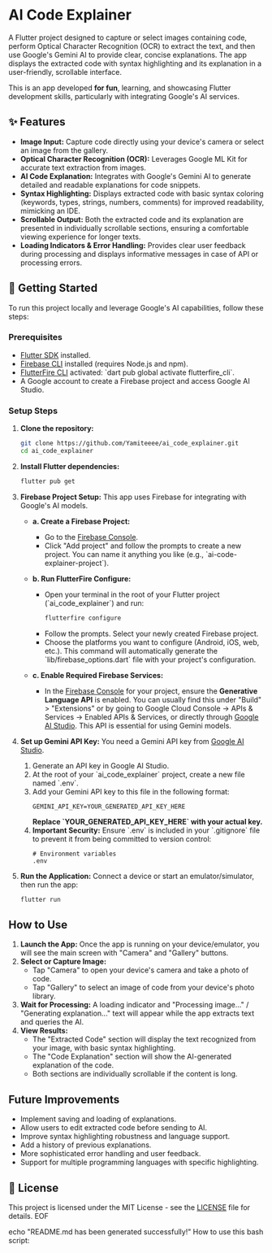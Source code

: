 
# AI Code Explainer

A Flutter project designed to capture or select images containing code, perform Optical Character Recognition (OCR) to extract the text, and then use Google's Gemini AI to provide clear, concise explanations. The app displays the extracted code with syntax highlighting and its explanation in a user-friendly, scrollable interface.

This is an app developed **for fun**, learning, and showcasing Flutter development skills, particularly with integrating Google's AI services.

## ✨ Features

-   **Image Input:** Capture code directly using your device's camera or select an image from the gallery.
-   **Optical Character Recognition (OCR):** Leverages Google ML Kit for accurate text extraction from images.
-   **AI Code Explanation:** Integrates with Google's Gemini AI to generate detailed and readable explanations for code snippets.
-   **Syntax Highlighting:** Displays extracted code with basic syntax coloring (keywords, types, strings, numbers, comments) for improved readability, mimicking an IDE.
-   **Scrollable Output:** Both the extracted code and its explanation are presented in individually scrollable sections, ensuring a comfortable viewing experience for longer texts.
-   **Loading Indicators & Error Handling:** Provides clear user feedback during processing and displays informative messages in case of API or processing errors.

## 🚀 Getting Started

To run this project locally and leverage Google's AI capabilities, follow these steps:

### Prerequisites

* [Flutter SDK](https://flutter.dev/docs/get-started/install) installed.
* [Firebase CLI](https://firebase.google.com/docs/cli#install_the_firebase_cli) installed (requires Node.js and npm).
* [FlutterFire CLI](https://firebase.google.com/docs/cli#install_the_firebase_cli) activated: \`dart pub global activate flutterfire_cli\`.
* A Google account to create a Firebase project and access Google AI Studio.

### Setup Steps

1.  **Clone the repository:**
    ```bash
    git clone https://github.com/Yamiteeee/ai_code_explainer.git
    cd ai_code_explainer
    ```
  

2.  **Install Flutter dependencies:**
    ```bash
    flutter pub get
    ```

3.  **Firebase Project Setup:**
    This app uses Firebase for integrating with Google's AI models.

    * **a. Create a Firebase Project:**
        * Go to the [Firebase Console](https://console.firebase.google.com/).
        * Click "Add project" and follow the prompts to create a new project. You can name it anything you like (e.g., \`ai-code-explainer-project\`).

    * **b. Run FlutterFire Configure:**
        * Open your terminal in the root of your Flutter project (\`ai_code_explainer\`) and run:
            ```bash
            flutterfire configure
           ```
        * Follow the prompts. Select your newly created Firebase project.
        * Choose the platforms you want to configure (Android, iOS, web, etc.). This command will automatically generate the \`lib/firebase_options.dart\` file with your project's configuration.

    * **c. Enable Required Firebase Services:**
        * In the [Firebase Console](https://console.firebase.google.com/) for your project, ensure the **Generative Language API** is enabled. You can usually find this under "Build" > "Extensions" or by going to Google Cloud Console -> APIs & Services -> Enabled APIs & Services, or directly through [Google AI Studio](https://aistudio.google.com/app/apikey). This API is essential for using Gemini models.

4.  **Set up Gemini API Key:**
    You need a Gemini API key from [Google AI Studio](https://aistudio.google.com/app/apikey).

    1.  Generate an API key in Google AI Studio.
    2.  At the root of your \`ai_code_explainer\` project, create a new file named \`.env\`.
    3.  Add your Gemini API key to this file in the following format:
        ```
        GEMINI_API_KEY=YOUR_GENERATED_API_KEY_HERE
        ```
        **Replace \`YOUR_GENERATED_API_KEY_HERE\` with your actual key.**
    4.  **Important Security:** Ensure \`.env\` is included in your \`.gitignore\` file to prevent it from being committed to version control:
        ```
        # Environment variables
        .env
        ```
5.  **Run the Application:**
    Connect a device or start an emulator/simulator, then run the app:
    ```bash
    flutter run
    ```

## How to Use

1.  **Launch the App:** Once the app is running on your device/emulator, you will see the main screen with "Camera" and "Gallery" buttons.
2.  **Select or Capture Image:**
    * Tap "Camera" to open your device's camera and take a photo of code.
    * Tap "Gallery" to select an image of code from your device's photo library.
3.  **Wait for Processing:** A loading indicator and "Processing image..." / "Generating explanation..." text will appear while the app extracts text and queries the AI.
4.  **View Results:**
    * The "Extracted Code" section will display the text recognized from your image, with basic syntax highlighting.
    * The "Code Explanation" section will show the AI-generated explanation of the code.
    * Both sections are individually scrollable if the content is long.

## Future Improvements

* Implement saving and loading of explanations.
* Allow users to edit extracted code before sending to AI.
* Improve syntax highlighting robustness and language support.
* Add a history of previous explanations.
* More sophisticated error handling and user feedback.
* Support for multiple programming languages with specific highlighting.

## 📄 License

This project is licensed under the MIT License - see the [LICENSE](LICENSE) file for details.
EOF

echo "README.md has been generated successfully!"
How to use this bash script:
